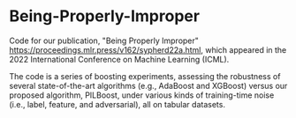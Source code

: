 # Being-Properly-Improper

Code for our publication, "Being Properly Improper" https://proceedings.mlr.press/v162/sypherd22a.html, which appeared in the 2022 International Conference on Machine Learning (ICML). 

The code is a series of boosting experiments, assessing the robustness of several state-of-the-art algorithms (e.g., AdaBoost and XGBoost) versus our proposed algorithm, PILBoost, under various kinds of training-time noise (i.e., label, feature, and adversarial), all on tabular datasets.
